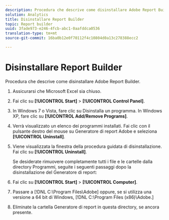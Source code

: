 ```yaml
---
description: Procedura che descrive come disinstallare Adobe Report Builder.
solution: Analytics
title: Disinstallare Report Builder
topic: Report builder
uuid: 3fade973-e246-4fcb-abc1-0aafddca0536
translation-type: tm+mt
source-git-commit: 16ba0b12e0f70112f4c10804d0a13c278388ecc2

---
```



# Disinstallare Report Builder

Procedura che descrive come disinstallare Adobe Report Builder.

1. Assicurarsi che Microsoft Excel sia chiuso.
1. Fai clic su **[!UICONTROL Start]** &gt; **[!UICONTROL Control Panel]**.
1. In Windows 7 o Vista, fare clic su Disinstalla un programma. In Windows XP, fare clic su **[!UICONTROL Add/Remove Programs]**.
1. Verrà visualizzato un elenco dei programmi installati. Fai clic con il pulsante destro del mouse su Generatore di report Adobe e seleziona **[!UICONTROL Uninstall]**.
1. Viene visualizzata la finestra della procedura guidata di disinstallazione. Fai clic su **[!UICONTROL Uninstall]**.

   Se desiderate rimuovere completamente tutti i file e le cartelle dalla directory Programmi, seguite i seguenti passaggi dopo la disinstallazione del Generatore di report:
1. Fai clic su **[!UICONTROL Start]** &gt; **[!UICONTROL Computer]**.
1. Passare a [!DNL C:\Program Files\Adobe\] oppure, se si utilizza una versione a 64 bit di Windows, [!DNL C:\Program Files (x86)\Adobe.]
1. Eliminate la cartella Generatore di report in questa directory, se ancora presente.
